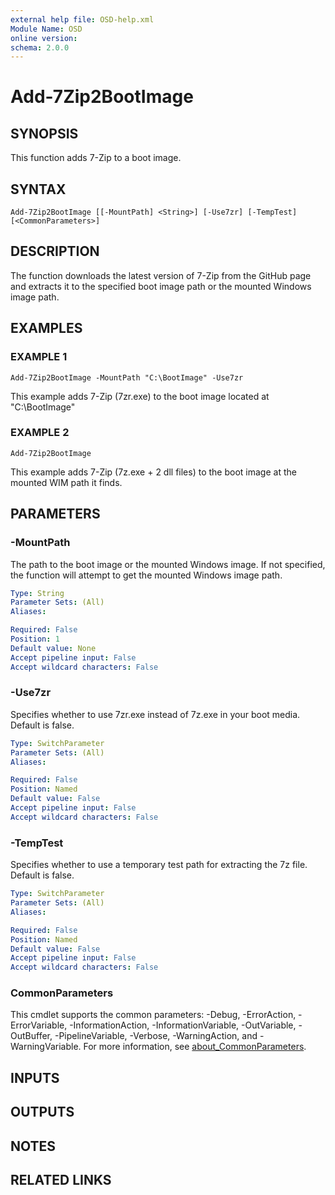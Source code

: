 ```yaml
---
external help file: OSD-help.xml
Module Name: OSD
online version:
schema: 2.0.0
---
```


# Add-7Zip2BootImage

## SYNOPSIS
This function adds 7-Zip to a boot image.

## SYNTAX

```
Add-7Zip2BootImage [[-MountPath] <String>] [-Use7zr] [-TempTest] [<CommonParameters>]
```

## DESCRIPTION
The function downloads the latest version of 7-Zip from the GitHub page and extracts it to the specified boot image path or the mounted Windows image path.

## EXAMPLES

### EXAMPLE 1
```
Add-7Zip2BootImage -MountPath "C:\BootImage" -Use7zr
```

This example adds 7-Zip (7zr.exe) to the boot image located at "C:\BootImage"

### EXAMPLE 2
```
Add-7Zip2BootImage
```

This example adds 7-Zip (7z.exe + 2 dll files) to the boot image at the mounted WIM path it finds.

## PARAMETERS

### -MountPath
The path to the boot image or the mounted Windows image.
If not specified, the function will attempt to get the mounted Windows image path.

```yaml
Type: String
Parameter Sets: (All)
Aliases:

Required: False
Position: 1
Default value: None
Accept pipeline input: False
Accept wildcard characters: False
```

### -Use7zr
Specifies whether to use 7zr.exe instead of 7z.exe in your boot media.
Default is false.

```yaml
Type: SwitchParameter
Parameter Sets: (All)
Aliases:

Required: False
Position: Named
Default value: False
Accept pipeline input: False
Accept wildcard characters: False
```

### -TempTest
Specifies whether to use a temporary test path for extracting the 7z file.
Default is false.

```yaml
Type: SwitchParameter
Parameter Sets: (All)
Aliases:

Required: False
Position: Named
Default value: False
Accept pipeline input: False
Accept wildcard characters: False
```

### CommonParameters
This cmdlet supports the common parameters: -Debug, -ErrorAction, -ErrorVariable, -InformationAction, -InformationVariable, -OutVariable, -OutBuffer, -PipelineVariable, -Verbose, -WarningAction, and -WarningVariable. For more information, see [about_CommonParameters](http://go.microsoft.com/fwlink/?LinkID=113216).

## INPUTS

## OUTPUTS

## NOTES

## RELATED LINKS

